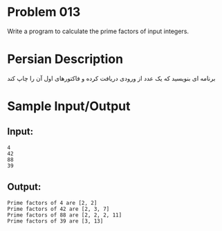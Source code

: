 # Problem 013
Write a program to calculate the prime factors of input integers.

# Persian Description
برنامه ای بنویسید که یک عدد از ورودی دریافت کرده و فاکتورهای اول آن را چاپ کند

# Sample Input/Output

## Input:
```
4
42
88
39
```

## Output: 
```
Prime factors of 4 are [2, 2]
Prime factors of 42 are [2, 3, 7]
Prime factors of 88 are [2, 2, 2, 11]
Prime factors of 39 are [3, 13]
```
